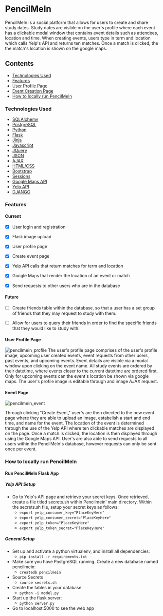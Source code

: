 # PencilMeIn
PencilMeIn is a social platform that allows for users to create and share study dates. Study dates are visible on the user's profile where each event has a clickable modal window that contains event details such as attendees, location and time. When creating events, users type in term and location which calls Yelp's API and returns ten matches. Once a match is clicked, the the match's location is shown on the google maps.


## Contents

* [Technologies Used](#technologiesused)
* [Features](#feautures)
* [User Profile Page](#profile)
* [Event Creation Page](#event)
* [How to locally run PencilMeIn](#run)

### <a name="technologiesused"></a>Technologies Used

* [SQLAlchemy](http://www.sqlalchemy.org/)
* [PostgreSQL](https://www.postgresql.org/)
* [Python](https://www.python.org/)
* [Flask](http://flask.pocoo.org/)
* [Jinja](http://jinja.pocoo.org/)
* [Javascript](https://www.javascript.com/)
* [JQuery](https://jquery.com/)
* [JSON](http://www.json.org/)
* [AJAX](http://api.jquery.com/jquery.ajax/)
* [HTML/CSS](http://www.w3schools.com/html/html_css.asp)
* [Bootstrap](http://getbootstrap.com/)
* [Sessions](http://www.allaboutcookies.org/cookies/session-cookies-used-for.html)
* [Google Maps API](https://developers.google.com/maps/)
* [Yelp API](https://www.yelp.com/developers/documentation/v2/overview)
* [DJANGO](https://www.djangoproject.com/)

### <a name="features"></a>Features

#### Current

- [x] User login and registration
- [x] Flask image upload
- [x] User profile page
- [x] Create event page
- [x] Yelp API calls that return matches for term and location
- [x] Google Maps that render the location of an event or match
- [x] Send requests to other users who are in the database
 

#### Future

- [ ] Create friends table within the database, so that a user has a set group of friends that they may request to study with them. 
- [ ] Allow for users to query their friends in order to find the specific friends that they would like to study with.



#### <a name="profile"></a>User Profile Page
![pencilmein_profile](https://cloud.githubusercontent.com/assets/11432315/18238574/19920ea2-72f3-11e6-882a-7b361368f45a.gif)
The user's profile page comprises of the user's profile image, upcoming user created events, event requests from other users, past events, and upcoming events. Event details are visible via a modal window upon clicking on the event name. All study events are ordered by their datetime, where events closer to the current datetime are ordered first. Only for upcoming events can the event's location be shown via google maps. The user's profile image is editable through and image AJAX request. 


#### <a name="event"></a>Event Page
![pencilmein_event](https://cloud.githubusercontent.com/assets/11432315/18238956/8cbe4f00-72f6-11e6-9a19-e60ba5e780a9.gif)

Through clicking "Create Event," user's are then directed to the new event page where they are able to upload an image, estabelish a start and end time, and name for the event. The location of the event is determined through the use of the Yelp API where ten clickable matches are displayed on the page. Once a match is clicked, the location is then displayed through using the Google Maps API. User's are also able to send requests to all users within the PencilMeIn's database, however requests can only be sent once per event.


### <a name="run"></a>How to locally run PencilMeIn

#### Run PencilMeIn Flask App

##### Yelp API Setup
* Go to Yelp's API page and retrieve your secret keys. Once retrieved, create a file titled secrets.sh within Pencilmein' main directory. Within the secrets.sh file, setup your secret keys as follows:
   * `export yelp_consumer_key="PlaceKeyHere"`
   * `export yelp_consumer_secret="PlaceKeyHere"`
   * `export yelp_token="PlaceKeyHere"`
   * `export yelp_token_secret="PlaceKeyHere"`

##### General Setup
* Set up and activate a python virtualenv, and install all dependencies:
    * `pip install -r requirements.txt`
* Make sure you have PostgreSQL running. Create a new database named pencilmein:
   * `createdb pencilmein`
* Source Secrets
 	* `source secrets.sh`
* Create the tables in your database:
    * `python -i model.py`
* Start up the flask server:
    * `python server.py`
* Go to localhost:5000 to see the web app
